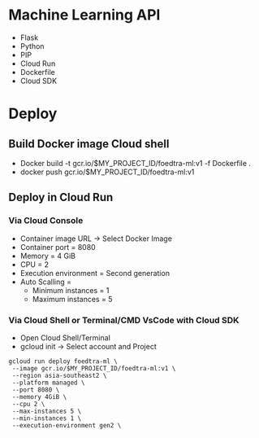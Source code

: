 # Machine Learning API

- Flask
- Python
- PIP
- Cloud Run
- Dockerfile
- Cloud SDK

# Deploy
## Build Docker image Cloud shell
- Docker build -t gcr.io/$MY_PROJECT_ID/foedtra-ml:v1 -f Dockerfile .
- docker push gcr.io/$MY_PROJECT_ID/foedtra-ml:v1

## Deploy in Cloud Run

### Via Cloud Console
- Container image URL -> Select Docker Image 
- Container port = 8080
- Memory = 4 GiB
- CPU = 2
- Execution environment = Second generation
- Auto Scalling = 
  - Minimum instances = 1
  - Maximum instances = 5

### Via Cloud Shell or Terminal/CMD VsCode with Cloud SDK

- Open Cloud Shell/Terminal
- gcloud init -> Select account and Project
```
gcloud run deploy foedtra-ml \
 --image gcr.io/$MY_PROJECT_ID/foedtra-ml:v1 \
 --region asia-southeast2 \
 --platform managed \
 --port 8080 \
 --memory 4GiB \
 --cpu 2 \
 --max-instances 5 \
 --min-instances 1 \
 --execution-environment gen2 \
 ```
 
 
